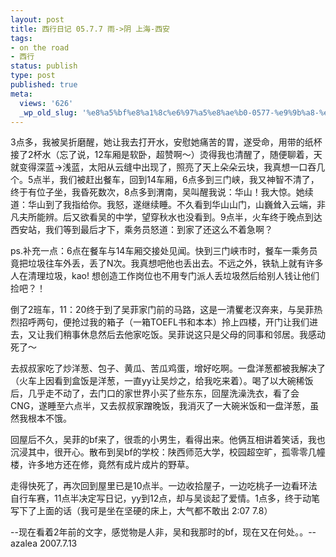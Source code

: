 ```yaml
---
layout: post
title: 西行日记 05.7.7 雨->阴 上海-西安
tags:
- on the road
- 西行
status: publish
type: post
published: true
meta:
  views: '626'
  _wp_old_slug: '%e8%a5%bf%e8%a1%8c%e6%97%a5%e8%ae%b0-0577-%e9%9b%a8-%e9%98%b4-%e4%b8%8a%e6%b5%b7-%e8%a5%bf%e5%ae%89'
---
```

3点多，我被吴折磨醒，她让我去打开水，安慰她痛苦的胃，遂受命，用带的纸杯接了2杯水（忘了说，12车厢是软卧，超赞啊～）烫得我也清醒了，随便聊着，天就变得深蓝-&gt;浅蓝，太阳从云缝中出现了，照亮了天上朵朵云块，我真想一口吞几个。5点半，我们被赶出餐车，回到14车厢，6点多到三门峡，我又神智不清了，终于有位子坐，我昏死数次，8点多到渭南，吴叫醒我说：华山！我大惊。她续道：华山到了我指给你。我怒，遂继续睡。不久看到华山山门，山巍耸入云端，非凡夫所能辨。后又欲看吴的中学，望穿秋水也没看到。9点半，火车终于晚点到达西安站，我们等到最后才下，乘务员怒道：到家了还这么不着急啊？

ps.补充一点：6点在餐车与14车厢交接处见闻。快到三门峡市时，餐车一乘务员竟把垃圾往车外丢，丢了N次。我真想吧他也丢出去。不远之外，铁轨上就有许多人在清理垃圾，kao! 想创造工作岗位也不用专门派人丢垃圾然后给别人钱让他们捡吧？！

倒了2班车，11：20终于到了吴菲家门前的马路，这是一清矍老汉奔来，与吴菲热烈招呼两句，便抢过我的箱子（一箱TOEFL书和本本）拎上四楼，开门让我们进去，又让我们稍事休息然后去他家吃饭。吴菲说这只是父母的同事和邻居。我感动死了～

去叔叔家吃了炒洋葱、包子、黄瓜、苦瓜鸡蛋，增好吃啊。一盘洋葱都被我解决了（火车上因看到盒饭是洋葱，一直yy让吴炒之，给我吃来着）。喝了以大碗稀饭后，几乎走不动了，去门口的家世界小买了些东东，回屋洗澡洗衣，看了会CNG，遂睡至六点半，又去叔叔家蹭晚饭，我消灭了一大碗米饭和一盘洋葱，虽然我根本不饿。

回屋后不久，吴菲的bf来了，很乖的小男生，看得出来。他俩互相讲着笑话，我也沉浸其中，很开心。散布到吴bf的学校：陕西师范大学，校园超空旷，孤零零几幢楼，许多地方还在修，竟然有成片成片的野草。

走得快死了，再次回到屋里已是10点半。一边收拾屋子，一边吃桃子一边看环法自行车赛，11点半决定写日记，yy到12点，却与吴谈起了爱情。1点多，终于动笔写下了上面的话（我可是坐在坚硬的床上，大气都不敢出 2:07 7.8）

--现在看着2年前的文字，感觉物是人非，吴和我那时的bf，现在又在何处。。--azalea 2007.7.13
